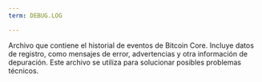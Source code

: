 ```yaml
---
term: DEBUG.LOG

---
```

Archivo que contiene el historial de eventos de Bitcoin Core. Incluye datos de registro, como mensajes de error, advertencias y otra información de depuración. Este archivo se utiliza para solucionar posibles problemas técnicos.